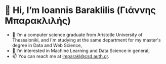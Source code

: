 # 👋 Hi, I’m Ioannis Baraklilis (Γιάννης Μπαρακλιλής)
- 📖 I’m a computer science graduate from Aristotle University of Thessaloniki, and I'm studying at the same department for my master's degree in Data and Web Science,
- 👀 I’m interested in Machine Learning and Data Science in general,
- 📫 You can reach me at imparakl@csd.auth.gr.

<!---
JohnBarakl/JohnBarakl is a ✨ special ✨ repository because its `README.md` (this file) appears on your GitHub profile.
You can click the Preview link to take a look at your changes.
--->
